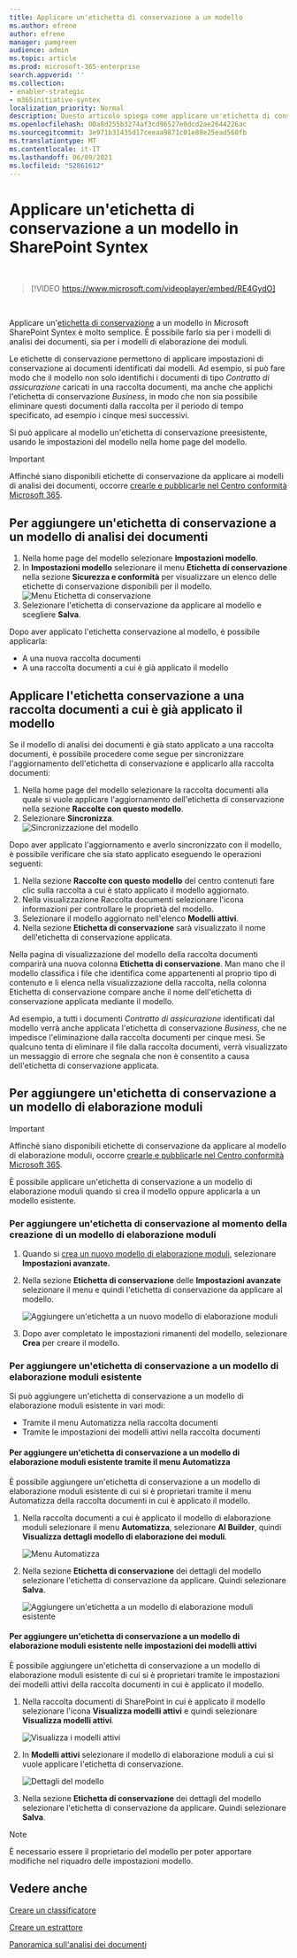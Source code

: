 ```yaml
---
title: Applicare un'etichetta di conservazione a un modello
ms.author: efrene
author: efrene
manager: pamgreen
audience: admin
ms.topic: article
ms.prod: microsoft-365-enterprise
search.appverid: ''
ms.collection:
- enabler-strategic
- m365initiative-syntex
localization_priority: Normal
description: Questo articolo spiega come applicare un'etichetta di conservazione a un modello in SharePoint Syntex
ms.openlocfilehash: 00a8d255b3274af3cd96527e0dcd2ae2644226ac
ms.sourcegitcommit: 3e971b31435d17ceeaa9871c01e88e25ead560fb
ms.translationtype: MT
ms.contentlocale: it-IT
ms.lasthandoff: 06/09/2021
ms.locfileid: "52861612"
---
```

# <a name="apply-a-retention-label-to-a-model-in-sharepoint-syntex"></a>Applicare un'etichetta di conservazione a un modello in SharePoint Syntex

</br>

> [!VIDEO https://www.microsoft.com/videoplayer/embed/RE4GydO]  

</br>


Applicare un'[etichetta di conservazione](../compliance/retention.md) a un modello in Microsoft SharePoint Syntex è molto semplice. È possibile farlo sia per i modelli di analisi dei documenti, sia per i modelli di elaborazione dei moduli.

Le etichette di conservazione permettono di applicare impostazioni di conservazione ai documenti identificati dai modelli.  Ad esempio, si può fare modo che il modello non solo identifichi i documenti di tipo *Contratto di assicurazione* caricati in una raccolta documenti, ma anche che applichi l'etichetta di conservazione *Business*, in modo che non sia possibile eliminare questi documenti dalla raccolta per il periodo di tempo specificato, ad esempio i cinque mesi successivi.

Si può applicare al modello un'etichetta di conservazione preesistente, usando le impostazioni del modello nella home page del modello. 

> [!Important]
> Affinché siano disponibili etichette di conservazione da applicare ai modelli di analisi dei documenti, occorre [crearle e pubblicarle nel Centro conformità Microsoft 365](../compliance/create-apply-retention-labels.md#how-to-create-and-publish-retention-labels).

## <a name="to-add-a-retention-label-to-a-document-understanding-model"></a>Per aggiungere un'etichetta di conservazione a un modello di analisi dei documenti

1. Nella home page del modello selezionare **Impostazioni modello**.</br>
2. In **Impostazioni modello** selezionare il menu **Etichetta di conservazione** nella sezione **Sicurezza e conformità** per visualizzare un elenco delle etichette di conservazione disponibili per il modello.</br>
 ![Menu Etichetta di conservazione](../media/content-understanding/retention-labels-menu.png)</br> 
3. Selezionare l'etichetta di conservazione da applicare al modello e scegliere **Salva**.</br>

Dopo aver applicato l'etichetta conservazione al modello, è possibile applicarla:
- A una nuova raccolta documenti
- A una raccolta documenti a cui è già applicato il modello
 
## <a name="apply-the-retention-label-to-a-document-library-to-which-the-model-is-already-applied"></a>Applicare l'etichetta conservazione a una raccolta documenti a cui è già applicato il modello

Se il modello di analisi dei documenti è già stato applicato a una raccolta documenti, è possibile procedere come segue per sincronizzare l'aggiornamento dell'etichetta di conservazione e applicarlo alla raccolta documenti:</br>

1. Nella home page del modello selezionare la raccolta documenti alla quale si vuole applicare l'aggiornamento dell'etichetta di conservazione nella sezione **Raccolte con questo modello**. </br> 
2. Selezionare **Sincronizza**. </br>
 ![Sincronizzazione del modello](../media/content-understanding/sync-model.png)</br> 


Dopo aver applicato l'aggiornamento e averlo sincronizzato con il modello, è possibile verificare che sia stato applicato eseguendo le operazioni seguenti:

1. Nella sezione **Raccolte con questo modello** del centro contenuti fare clic sulla raccolta a cui è stato applicato il modello aggiornato. </br>
2. Nella visualizzazione Raccolta documenti selezionare l'icona informazioni per controllare le proprietà del modello.</br>  
3. Selezionare il modello aggiornato nell'elenco **Modelli attivi**.</br>
4. Nella sezione **Etichetta di conservazione** sarà visualizzato il nome dell'etichetta di conservazione applicata.</br>


Nella pagina di visualizzazione del modello della raccolta documenti comparirà una nuova colonna **Etichetta di conservazione**.  Man mano che il modello classifica i file che identifica come appartenenti al proprio tipo di contenuto e li elenca nella visualizzazione della raccolta, nella colonna Etichetta di conservazione compare anche il nome dell'etichetta di conservazione applicata mediante il modello.


Ad esempio, a tutti i documenti *Contratto di assicurazione* identificati dal modello verrà anche applicata l'etichetta di conservazione *Business*, che ne impedisce l'eliminazione dalla raccolta documenti per cinque mesi. Se qualcuno tenta di eliminare il file dalla raccolta documenti, verrà visualizzato un messaggio di errore che segnala che non è consentito a causa dell'etichetta di conservazione applicata.

## <a name="to-add-a-retention-label-to-a-form-processing-model"></a>Per aggiungere un'etichetta di conservazione a un modello di elaborazione moduli

> [!Important]
> Affinché siano disponibili etichette di conservazione da applicare al modello di elaborazione moduli, occorre [crearle e pubblicarle nel Centro conformità Microsoft 365](../compliance/create-apply-retention-labels.md#how-to-create-and-publish-retention-labels).

È possibile applicare un'etichetta di conservazione a un modello di elaborazione moduli quando si crea il modello oppure applicarla a un modello esistente.

### <a name="to-add-a-retention-label-when-you-create-a-form-processing-model"></a>Per aggiungere un'etichetta di conservazione al momento della creazione di un modello di elaborazione moduli

1. Quando si [crea un nuovo modello di elaborazione moduli](./create-a-form-processing-model.md), selezionare <b>Impostazioni avanzate.</b>
2. Nella sezione <b>Etichetta di conservazione</b> delle <b>Impostazioni avanzate</b> selezionare il menu e quindi l'etichetta di conservazione da applicare al modello.</b>

 
     ![Aggiungere un'etichetta a un nuovo modello di elaborazione moduli](../media/content-understanding/retention-label-forms.png)</br>

3.  Dopo aver completato le impostazioni rimanenti del modello, selezionare <b>Crea</b> per creare il modello.

### <a name="to-add-a-retention-label-to-an-existing-form-processing-model"></a>Per aggiungere un'etichetta di conservazione a un modello di elaborazione moduli esistente

Si può aggiungere un'etichetta di conservazione a un modello di elaborazione moduli esistente in vari modi:
- Tramite il menu Automatizza nella raccolta documenti
- Tramite le impostazioni dei modelli attivi nella raccolta documenti 


#### <a name="to-add-a-retention-label-to-an-existing-form-processing-model-through-the-automate-menu"></a>Per aggiungere un'etichetta di conservazione a un modello di elaborazione moduli esistente tramite il menu Automatizza

È possibile aggiungere un'etichetta di conservazione a un modello di elaborazione moduli esistente di cui si è proprietari tramite il menu Automatizza della raccolta documenti in cui è applicato il modello.


1. Nella raccolta documenti a cui è applicato il modello di elaborazione moduli selezionare il menu <b>Automatizza</b>, selezionare <b>AI Builder</b>, quindi <b>Visualizza dettagli modello di elaborazione dei moduli</b>.

   ![Menu Automatizza](../media/content-understanding/automate-menu.png)</br>

2. Nella sezione <b>Etichetta di conservazione</b> dei dettagli del modello selezionare l'etichetta di conservazione da applicare.  Quindi selezionare <b>Salva</b>.

     ![Aggiungere un'etichetta a un modello di elaborazione moduli esistente](../media/content-understanding/retention-label-model-details.png)</br> 

#### <a name="to-add-a-retention-label-to-an-existing-form-processing-model-in-the-active-model-settings"></a>Per aggiungere un'etichetta di conservazione a un modello di elaborazione moduli esistente nelle impostazioni dei modelli attivi

È possibile aggiungere un'etichetta di conservazione a un modello di elaborazione moduli esistente di cui si è proprietari tramite le impostazioni dei modelli attivi della raccolta documenti in cui è applicato il modello.

1. Nella raccolta documenti di SharePoint in cui è applicato il modello selezionare l'icona <b>Visualizza modelli attivi</b> e quindi selezionare <b>Visualizza modelli attivi</b>.</b>

   ![Visualizza i modelli attivi](../media/content-understanding/info-du.png)</br> 

2. In <b>Modelli attivi</b> selezionare il modello di elaborazione moduli a cui si vuole applicare l'etichetta di conservazione.

     ![Dettagli del modello](../media/content-understanding/retention-label-model-details.png)</br> 


3. Nella sezione <b>Etichetta di conservazione</b> dei dettagli del modello selezionare l'etichetta di conservazione da applicare.  Quindi selezionare <b>Salva</b>.

> [!NOTE]
> È necessario essere il proprietario del modello per poter apportare modifiche nel riquadro delle impostazioni modello. 


## <a name="see-also"></a>Vedere anche
[Creare un classificatore](create-a-classifier.md)

[Creare un estrattore](create-an-extractor.md)

[Panoramica sull'analisi dei documenti](document-understanding-overview.md)
